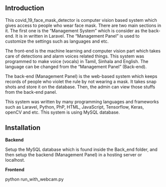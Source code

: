 Introduction
---

This covid_19_face_mask_detector is computer vision based system which gives access to people who wear face mask. There are two main sections in it. The first one is the “Management System” which is consider as the back-end. It is in written in Laravel. The “Management Panel” is used to customize the settings such as languages and etc. 

The front-end is the machine learning and computer vision part which takes care of detections and alarm voices related things. This system was programmed to make voice (vocals) in Tamil, Sinhala and English.  The language can be changed from the “Management Panel” (Back-end). 

The back-end (Management Panel) is the web-based system which keeps records of people who violet the rule by not wearing a mask. It takes snap shots and store it on the database. Then,  the admin can view those stuffs from the back-end panel. 

This system was written by many programming languages and frameworks such as Laravel, Python, PhP, HTML, JavaScript, Tensorflow, Keras, openCV and etc. This system is using MySQL database.


Installation
---
**Backend**

Setup the MySQL database which is found inside the Back_end folder, and then setup the backend (Management Panel) in a hosting server or localhost.

**Frontend**

python run_with_webcam.py




